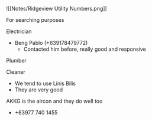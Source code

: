 ![[Notes/Ridgeview Utility Numbers.png]]

For searching purposes

Electrician
- Beng Pablo (+639178479772)
	- Contacted him before, really good and responsive

Plumber

Cleaner
- We tend to use Linis Bilis
- They are very good

AKKG is the aircon and they do well too
- +63977 740 1455